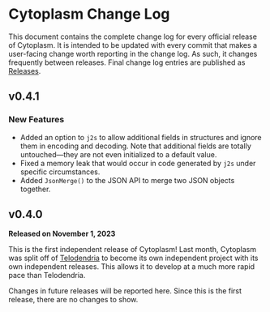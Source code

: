 # Cytoplasm Change Log

This document contains the complete change log for every official release of
Cytoplasm. It is intended to be updated with every commit that makes a user-facing
change worth reporting in the change log. As such, it changes frequently between
releases. Final change log entries are published as [Releases](releases).

## v0.4.1

### New Features

- Added an option to `j2s` to allow additional fields in structures and ignore them in
encoding and decoding. Note that additional fields are totally untouched&mdash;they
are not even initialized to a default value.
- Fixed a memory leak that would occur in code generated by `j2s` under
  specific circumstances.
- Added `JsonMerge()` to the JSON API to merge two JSON objects together.

## v0.4.0

**Released on November 1, 2023**

This is the first independent release of Cytoplasm! Last month, Cytoplasm was
split off of [Telodendria](/Telodendria/Telodendria) to become its own independent
project with its own independent releases. This allows it to develop at a much more
rapid pace than Telodendria.

Changes in future releases will be reported here. Since this is the first release,
there are no changes to show.